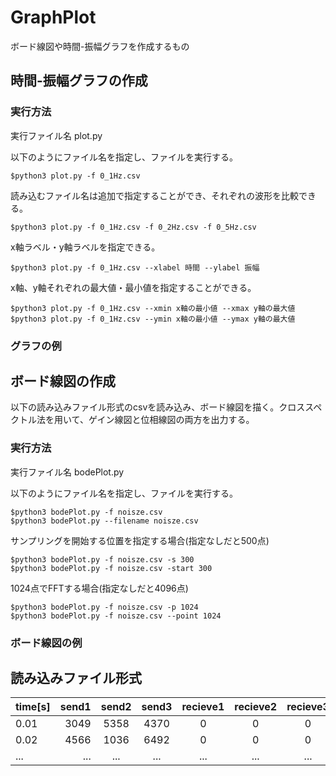 # GraphPlot
ボード線図や時間-振幅グラフを作成するもの

## 時間-振幅グラフの作成

### 実行方法
実行ファイル名 plot.py

以下のようにファイル名を指定し、ファイルを実行する。

```
$python3 plot.py -f 0_1Hz.csv
```

読み込むファイル名は追加で指定することができ、それぞれの波形を比較できる。

```
$python3 plot.py -f 0_1Hz.csv -f 0_2Hz.csv -f 0_5Hz.csv
```

x軸ラベル・y軸ラベルを指定できる。

```
$python3 plot.py -f 0_1Hz.csv --xlabel 時間 --ylabel 振幅 
```

x軸、y軸それぞれの最大値・最小値を指定することができる。

```
$python3 plot.py -f 0_1Hz.csv --xmin x軸の最小値 --xmax y軸の最大値 
$python3 plot.py -f 0_1Hz.csv --ymin x軸の最小値 --ymax y軸の最大値
```

### グラフの例


## ボード線図の作成
以下の読み込みファイル形式のcsvを読み込み、ボード線図を描く。クロススペクトル法を用いて、ゲイン線図と位相線図の両方を出力する。

### 実行方法
実行ファイル名 bodePlot.py

以下のようにファイル名を指定し、ファイルを実行する。

```
$python3 bodePlot.py -f noisze.csv
$python3 bodePlot.py --filename noisze.csv
```

サンプリングを開始する位置を指定する場合(指定なしだと500点)

```
$python3 bodePlot.py -f noisze.csv -s 300
$python3 bodePlot.py -f noisze.csv -start 300

```

1024点でFFTする場合(指定なしだと4096点)

```
$python3 bodePlot.py -f noisze.csv -p 1024
$python3 bodePlot.py -f noisze.csv --point 1024
```
### ボード線図の例

## 読み込みファイル形式

| time[s] | send1 | send2 | send3 | recieve1 | recieve2 | recieve3 |
|:-----------|------------:|:------------:|:------------:|:------------:|:------------:|:------------:|
| 0.01 | 3049 | 5358 | 4370 | 0 | 0 | 0 |
| 0.02 | 4566 | 1036 | 6492 | 0 | 0 | 0 |
| ... | ... | ... | ... | ... | ... | ... |
